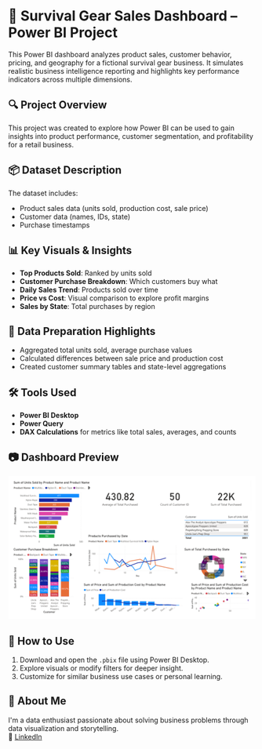 # 🔦 Survival Gear Sales Dashboard – Power BI Project

This Power BI dashboard analyzes product sales, customer behavior, pricing, and geography for a fictional survival gear business. It simulates realistic business intelligence reporting and highlights key performance indicators across multiple dimensions.

## 🔍 Project Overview
This project was created to explore how Power BI can be used to gain insights into product performance, customer segmentation, and profitability for a retail business.

## 📦 Dataset Description
The dataset includes:
- Product sales data (units sold, production cost, sale price)
- Customer data (names, IDs, state)
- Purchase timestamps

## 📊 Key Visuals & Insights
- **Top Products Sold**: Ranked by units sold
- **Customer Purchase Breakdown**: Which customers buy what
- **Daily Sales Trend**: Products sold over time
- **Price vs Cost**: Visual comparison to explore profit margins
- **Sales by State**: Total purchases by region

## 🧹 Data Preparation Highlights
- Aggregated total units sold, average purchase values
- Calculated differences between sale price and production cost
- Created customer summary tables and state-level aggregations

## 🛠 Tools Used
- **Power BI Desktop**
- **Power Query**
- **DAX Calculations** for metrics like total sales, averages, and counts

## 📷 Dashboard Preview

![Dashboard Preview](https://github.com/bamaneshubham/survival-gear-sales-powerbi/blob/main/survival-dashboard-preview.png)

## 🚀 How to Use
1. Download and open the `.pbix` file using Power BI Desktop.
2. Explore visuals or modify filters for deeper insight.
3. Customize for similar business use cases or personal learning.

## 💼 About Me
I'm a data enthusiast passionate about solving business problems through data visualization and storytelling.  
📎 [LinkedIn](https://www.linkedin.com/in/shubhambamane/)  


